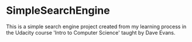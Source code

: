 # SimpleSearchEngine

This is a simple search engine project created from my learning process in the Udacity course 'Intro to Computer Science' taught by Dave Evans.
